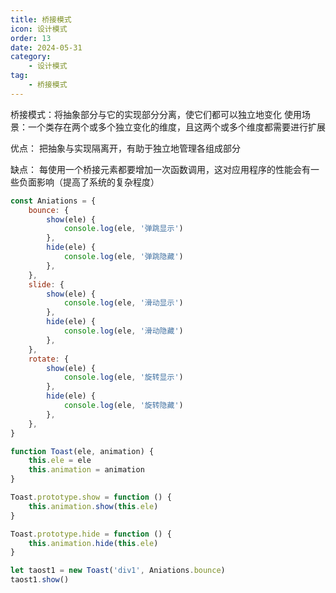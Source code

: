 ```yaml
---
title: 桥接模式
icon: 设计模式
order: 13
date: 2024-05-31
category:
    - 设计模式
tag:
    - 桥接模式
---
```


桥接模式：将抽象部分与它的实现部分分离，使它们都可以独立地变化
使用场景：一个类存在两个或多个独立变化的维度，且这两个或多个维度都需要进行扩展

优点：
把抽象与实现隔离开，有助于独立地管理各组成部分

缺点：
每使用一个桥接元素都要增加一次函数调用，这对应用程序的性能会有一些负面影响（提高了系统的复杂程度）

```js
const Aniations = {
    bounce: {
        show(ele) {
            console.log(ele, '弹跳显示')
        },
        hide(ele) {
            console.log(ele, '弹跳隐藏')
        },
    },
    slide: {
        show(ele) {
            console.log(ele, '滑动显示')
        },
        hide(ele) {
            console.log(ele, '滑动隐藏')
        },
    },
    rotate: {
        show(ele) {
            console.log(ele, '旋转显示')
        },
        hide(ele) {
            console.log(ele, '旋转隐藏')
        },
    },
}

function Toast(ele, animation) {
    this.ele = ele
    this.animation = animation
}

Toast.prototype.show = function () {
    this.animation.show(this.ele)
}

Toast.prototype.hide = function () {
    this.animation.hide(this.ele)
}

let taost1 = new Toast('div1', Aniations.bounce)
taost1.show()
```
